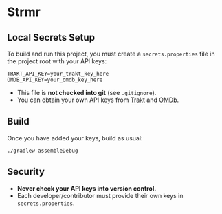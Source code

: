 # Strmr

## Local Secrets Setup

To build and run this project, you must create a `secrets.properties` file in the project root with your API keys:

```
TRAKT_API_KEY=your_trakt_key_here
OMDB_API_KEY=your_omdb_key_here
```

- This file is **not checked into git** (see `.gitignore`).
- You can obtain your own API keys from [Trakt](https://trakt.tv/oauth/applications) and [OMDb](https://www.omdbapi.com/apikey.aspx).

## Build

Once you have added your keys, build as usual:

```
./gradlew assembleDebug
```

## Security
- **Never check your API keys into version control.**
- Each developer/contributor must provide their own keys in `secrets.properties`. 
